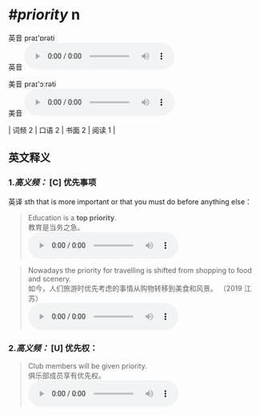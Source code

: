# ***\#priority*** n
英音 praɪ'ɒrəti  
英音
<audio src="./media/priority-B.aac" controls="controls"></audio>

美音 praɪ'ɔːrəti  
美音
<audio src="./media/priority.aac" controls="controls"></audio>



| 词频 2 | 口语 2 | 书面 2 | 阅读 1 |  

英文释义
---
### 1.*高义频：* **[C] 优先事项**  
英译 sth that is more important or that you must do before anything else：

 > Education is a **top priority**.  
 > 教育是当务之急。    
<audio src="./media/priority-1.aac" controls="controls"></audio>

 > Nowadays the priority for travelling is shifted from shopping to food and scenery.  
 > 如今，人们旅游时优先考虑的事情从购物转移到美食和风景。  （2019 江苏）  
<audio src="./media/Nowadays the priority for travelling_AAC.aac" controls="controls"></audio>

### 2.*高义频：* **[U] 优先权：**  

 > Club members will be given priority.   
 > 俱乐部成员享有优先权。    
<audio src="./media/priority-2.aac" controls="controls"></audio>


